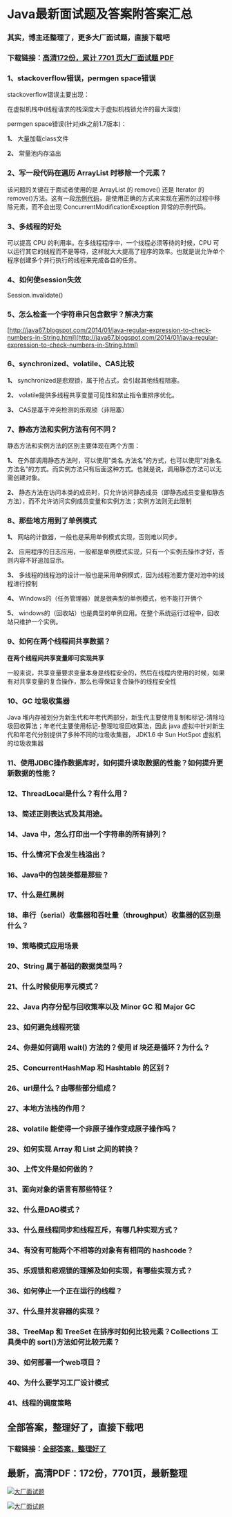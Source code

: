 # Java最新面试题及答案附答案汇总

### 其实，博主还整理了，更多大厂面试题，直接下载吧

### 下载链接：[高清172份，累计 7701 页大厂面试题  PDF](https://github.com/souyunku/DevBooks/blob/master/docs/index.md)



### 1、stackoverflow错误，permgen space错误

stackoverflow错误主要出现：

在虚拟机栈中(线程请求的栈深度大于虚拟机栈锁允许的最大深度)

permgen space错误(针对jdk之前1.7版本)：

**1、** 大量加载class文件

**2、** 常量池内存溢出


### 2、写一段代码在遍历 ArrayList 时移除一个元素？

该问题的关键在于面试者使用的是 ArrayList 的 remove() 还是 Iterator 的 remove()方法。这有一段[示例代码](http://java67.blogspot.com/2015/10/how-to-solve-concurrentmodificationexception-in-java-arraylist.html)，是使用正确的方式来实现在遍历的过程中移除元素，而不会出现 ConcurrentModificationException 异常的示例代码。


### 3、多线程的好处

可以提高 CPU 的利用率。在多线程程序中，一个线程必须等待的时候，CPU 可以运行其它的线程而不是等待，这样就大大提高了程序的效率。也就是说允许单个程序创建多个并行执行的线程来完成各自的任务。


### 4、如何使session失效

Session.invalidate()


### 5、怎么检查一个字符串只包含数字？解决方案

[http://java67.blogspot.com/2014/01/java-regular-expression-to-check-numbers-in-String.html](http://java67.blogspot.com/2014/01/java-regular-expression-to-check-numbers-in-String.html)


### 6、synchronized、volatile、CAS比较

**1、** synchronized是悲观锁，属于抢占式，会引起其他线程阻塞。

**2、** volatile提供多线程共享变量可见性和禁止指令重排序优化。

**3、** CAS是基于冲突检测的乐观锁（非阻塞）


### 7、静态方法和实例方法有何不同？

静态方法和实例方法的区别主要体现在两个方面：

**1、** 在外部调用静态方法时，可以使用"类名.方法名"的方式，也可以使用"对象名.方法名"的方式。而实例方法只有后面这种方式。也就是说，调用静态方法可以无需创建对象。

**2、** 静态方法在访问本类的成员时，只允许访问静态成员（即静态成员变量和静态方法），而不允许访问实例成员变量和实例方法；实例方法则无此限制


### 8、那些地方用到了单例模式

**1、** 网站的计数器，一般也是采用单例模式实现，否则难以同步。

**2、** 应用程序的日志应用，一般都是单例模式实现，只有一个实例去操作才好，否则内容不好追加显示。

**3、** 多线程的线程池的设计一般也是采用单例模式，因为线程池要方便对池中的线程进行控制

**4、** Windows的（任务管理器）就是很典型的单例模式，他不能打开俩个

**5、** windows的（回收站）也是典型的单例应用。在整个系统运行过程中，回收站只维护一个实例。


### 9、如何在两个线程间共享数据？

**在两个线程间共享变量即可实现共享**

一般来说，共享变量要求变量本身是线程安全的，然后在线程内使用的时候，如果有对共享变量的复合操作，那么也得保证复合操作的线程安全性


### 10、GC 垃圾收集器

Java 堆内存被划分为新生代和年老代两部分，新生代主要使用复制和标记-清除垃圾回收算法；年老代主要使用标记-整理垃圾回收算法，因此 java 虚拟中针对新生代和年老代分别提供了多种不同的垃圾收集器， JDK1.6 中 Sun HotSpot 虚拟机的垃圾收集器


### 11、使用JDBC操作数据库时，如何提升读取数据的性能？如何提升更新数据的性能？
### 12、ThreadLocal是什么？有什么用？
### 13、简述正则表达式及其用途。
### 14、Java 中，怎么打印出一个字符串的所有排列？
### 15、什么情况下会发生栈溢出？
### 16、Java中的包装类都是那些？
### 17、什么是红黑树
### 18、串行（serial）收集器和吞吐量（throughput）收集器的区别是什么？
### 19、策略模式应用场景
### 20、String 属于基础的数据类型吗？
### 21、什么时候使用享元模式？
### 22、Java 内存分配与回收策率以及 Minor GC 和 Major GC
### 23、如何避免线程死锁
### 24、你是如何调用 wait() 方法的？使用 if 块还是循环？为什么？
### 25、ConcurrentHashMap 和 Hashtable 的区别？
### 26、url是什么？由哪些部分组成？
### 27、本地方法栈的作用？
### 28、volatile 能使得一个非原子操作变成原子操作吗？
### 29、如何实现 Array 和 List 之间的转换？
### 30、上传文件是如何做的？
### 31、面向对象的语言有那些特征？
### 32、什么是DAO模式？
### 33、什么是线程同步和线程互斥，有哪几种实现方式？
### 34、有没有可能两个不相等的对象有有相同的 hashcode？
### 35、乐观锁和悲观锁的理解及如何实现，有哪些实现方式？
### 36、如何停止一个正在运行的线程？
### 37、什么是并发容器的实现？
### 38、TreeMap 和 TreeSet 在排序时如何比较元素？Collections 工具类中的 sort()方法如何比较元素？
### 39、如何部署一个web项目？
### 40、为什么要学习工厂设计模式
### 41、线程的调度策略




## 全部答案，整理好了，直接下载吧

### 下载链接：[全部答案，整理好了](https://www.souyunku.com/wp-content/uploads/weixin/githup-weixin-2.png)




## 最新，高清PDF：172份，7701页，最新整理

[![大厂面试题](https://www.souyunku.com/wp-content/uploads/weixin/mst.png "架构师专栏")](https://www.souyunku.com/wp-content/uploads/weixin/githup-weixin.png "架构师专栏")

[![大厂面试题](https://www.souyunku.com/wp-content/uploads/weixin/githup-weixin.png "架构师专栏")](https://www.souyunku.com/wp-content/uploads/weixin/githup-weixin.png "架构师专栏")
